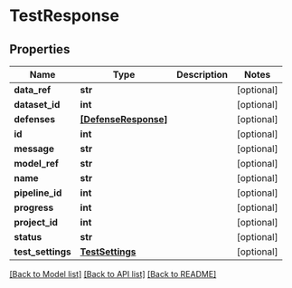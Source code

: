 # TestResponse


## Properties
Name | Type | Description | Notes
------------ | ------------- | ------------- | -------------
**data_ref** | **str** |  | [optional] 
**dataset_id** | **int** |  | [optional] 
**defenses** | [**[DefenseResponse]**](DefenseResponse.md) |  | [optional] 
**id** | **int** |  | [optional] 
**message** | **str** |  | [optional] 
**model_ref** | **str** |  | [optional] 
**name** | **str** |  | [optional] 
**pipeline_id** | **int** |  | [optional] 
**progress** | **int** |  | [optional] 
**project_id** | **int** |  | [optional] 
**status** | **str** |  | [optional] 
**test_settings** | [**TestSettings**](TestSettings.md) |  | [optional] 

[[Back to Model list]](../README.md#documentation-for-models) [[Back to API list]](../README.md#documentation-for-api-endpoints) [[Back to README]](../README.md)


